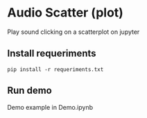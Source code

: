 # Audio Scatter (plot)

Play sound clicking on a scatterplot on jupyter

## Install requeriments

```
pip install -r requeriments.txt
```

## Run demo

Demo example in Demo.ipynb
